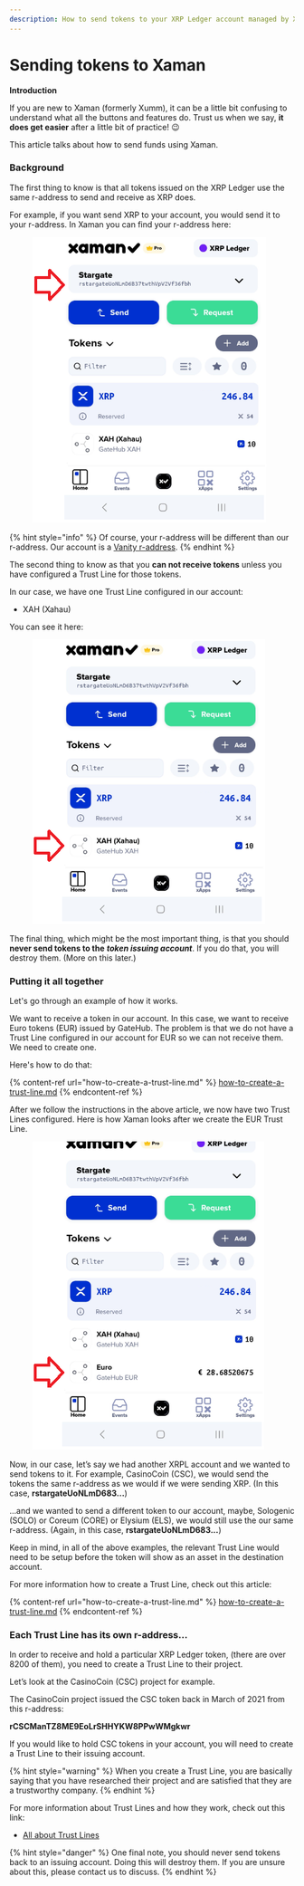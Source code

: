 ```yaml
---
description: How to send tokens to your XRP Ledger account managed by Xaman
---
```


# Sending tokens to Xaman

**Introduction**

If you are new to Xaman (formerly Xumm), it can be a little bit confusing to understand what all the buttons and features do. Trust us when we say, **it does get easier** after a little bit of practice! 😉

This article talks about how to send funds using Xaman.

### **Background**

The first thing to know is that all tokens issued on the XRP Ledger use the same r-address to send and receive as XRP does.&#x20;

For example, if you want send XRP to your account, you would send it to your r-address. In Xaman you can find your r-address here:

<figure><img src="../.gitbook/assets/Main scree - r-address.png" alt=""><figcaption></figcaption></figure>

{% hint style="info" %}
Of course, your r-address will be different than our r-address. Our account is a [Vanity r-address](../xaman-pro/features-of-pro/vanity-addresses.md).
{% endhint %}

The second thing to know as that you **can not receive tokens** unless you have configured a Trust Line for those tokens.

In our case, we have one Trust Line configured in our account:

* XAH (Xahau)

You can see it here:

<figure><img src="../.gitbook/assets/GateHub EUR.png" alt=""><figcaption></figcaption></figure>

The final thing, which might be the most important thing, is that you should **never send tokens to the** _**token issuing account**_. If you do that, you will destroy them. (More on this later.)

### Putting it all together

Let's go through an example of how it works.

We want to receive a token in our account. In this case, we want to receive Euro tokens (EUR) issued by GateHub. The problem is that we do not have a Trust Line configured in our account for EUR so we can not receive them. We need to create one.

Here's how to do that:

{% content-ref url="how-to-create-a-trust-line.md" %}
[how-to-create-a-trust-line.md](how-to-create-a-trust-line.md)
{% endcontent-ref %}

After we follow the instructions in the above article, we now have two Trust Lines configured. Here is how Xaman looks after we create the EUR Trust Line.

<figure><img src="../.gitbook/assets/Trust Line list.png" alt=""><figcaption></figcaption></figure>

Now, in our case, let’s say we had another XRPL account and we wanted to send tokens to it. For example, CasinoCoin (CSC), we would send the tokens the same r-address as we would if we were sending XRP. (In this case, **rstargateUoNLmD683...**)

…and we wanted to send a different token to our account, maybe, Sologenic (SOLO) or Coreum (CORE) or Elysium (ELS), we would still use the our same r-address. (Again, in this case, **rstargateUoNLmD683...**)

Keep in mind, in all of the above examples, the relevant Trust Line would need to be setup before the token will show as an asset in the destination account.

For more information how to create a Trust Line, check out this article:

{% content-ref url="how-to-create-a-trust-line.md" %}
[how-to-create-a-trust-line.md](how-to-create-a-trust-line.md)
{% endcontent-ref %}

### **Each Trust Line has its own r-address…**

In order to receive and hold a particular XRP Ledger token, (there are over 8200 of them), you need to create a Trust Line to their project.

Let’s look at the CasinoCoin (CSC) project for example.

The CasinoCoin project issued the CSC token back in March of 2021 from this r-address:

**rCSCManTZ8ME9EoLrSHHYKW8PPwWMgkwr**

If you would like to hold CSC tokens in your account, you will need to create a Trust Line to their issuing account.&#x20;

{% hint style="warning" %}
When you create a Trust Line, you are basically saying that you have researched their project and are satisfied that they are a trustworthy company.
{% endhint %}

For more information about Trust Lines and how they work, check out this link:

* [All about Trust Lines](https://xrpl.org/trust-lines-and-issuing.html#trust-lines-and-issuing)

{% hint style="danger" %}
One final note, you should never send tokens back to an issuing account. Doing this will destroy them. If you are unsure about this, please contact us to discuss.
{% endhint %}
